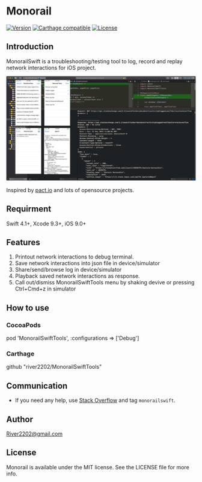 # Monorail

[![Version](https://img.shields.io/cocoapods/v/MonorailSwift.svg?style=flat)](https://cocoapods.org/pods/MonorailSwift)
[![Carthage compatible](https://img.shields.io/badge/Carthage-compatible-4BC51D.svg?style=flat)](https://github.com/Carthage/Carthage)
[![License](https://img.shields.io/badge/license-MIT-blue.svg?style=flat)](https://cocoapods.org/pods/MonorailSwift)


## Introduction

MonorailSwift is a troubleshooting/testing tool to log, record and replay network interactions for iOS project.

![MonorailSwiftTools screenshot](Screenshot/MonorailSwiftTools.jpg)



Inspired by [pact.io](http://pact.io) and lots of opensource projects.

## Requirment
Swift 4.1+, Xcode 9.3+, iOS 9.0+


## Features

1. Printout network interactions to debug terminal.
2. Save network interactions into json file in device/simulator
3. Share/send/browse log in device/simulator
4. Playback saved network interactions as response.  
5. Call out/dismiss MonorailSwiftTools menu by shaking devive or pressing Ctrl+Cmd+z in simulator

## How to use

### CocoaPods

pod 'MonorailSwiftTools', :configurations => ['Debug']

### Carthage

github "river2202/MonorailSwiftTools"

## Communication
- If you need any help, use [Stack Overflow](https://stackoverflow.com/questions/tagged/monorailswift) and tag `monorailswift`.

## Author

River2202@gmail.com

## License

Monorail is available under the MIT license. See the LICENSE file for more info.
